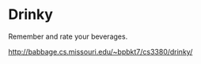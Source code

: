 Drinky
======

Remember and rate your beverages.

http://babbage.cs.missouri.edu/~bpbkt7/cs3380/drinky/
